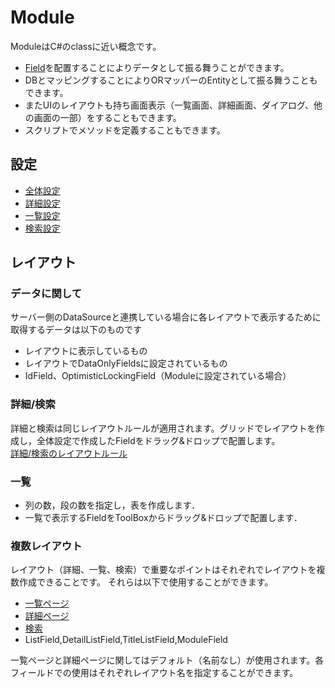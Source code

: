 # Module
ModuleはC#のclassに近い概念です。
- [Field](field.md)を配置することによりデータとして振る舞うことができます。
- DBとマッピングすることによりORマッパーのEntityとして振る舞うこともできます。
- またUIのレイアウトも持ち画面表示（一覧画面、詳細画面、ダイアログ、他の画面の一部）をすることもできます。
- スクリプトでメソッドを定義することもできます。

## 設定
- [全体設定](module_general.md)
- [詳細設定](module_detail.md)
- [一覧設定](module_list.md)
- [検索設定](module_search.md)

## レイアウト

### データに関して
サーバー側のDataSourceと連携している場合に各レイアウトで表示するために取得するデータは以下のものです
- レイアウトに表示しているもの
- レイアウトでDataOnlyFieldsに設定されているもの
- IdField、OptimisticLockingField（Moduleに設定されている場合）

### 詳細/検索
詳細と検索は同じレイアウトルールが適用されます。グリッドでレイアウトを作成し，全体設定で作成したFieldをドラッグ&ドロップで配置します。
<br>[詳細/検索のレイアウトルール](layout.md)

### 一覧
- 列の数，段の数を指定し，表を作成します．
- 一覧で表示するFieldをToolBoxからドラッグ&ドロップで配置します．

### 複数レイアウト
レイアウト（詳細、一覧、検索）で重要なポイントはそれぞれでレイアウトを複数作成できることです。
それらは以下で使用することができます。
- [一覧ページ](./layout/レイアウト一覧.md)
- [詳細ページ](./layout/レイアウト詳細.md)
- [検索](./layout/レイアウト検索.md)
- ListField,DetailListField,TitleListField,ModuleField

一覧ページと詳細ページに関してはデフォルト（名前なし）が使用されます。各フィールドでの使用はそれぞれレイアウト名を指定することができます。
